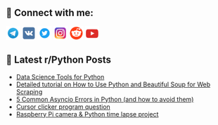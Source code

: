 ## 🔎 Connect with me:
[<img src="https://github.com/bullbesh/bullbesh/blob/main/images/Telegram.png" width="32" height="32" />](https://t.me/bullbesh)
[<img src="https://github.com/bullbesh/bullbesh/blob/main/images/VK.png" width="32" height="32" />](https://vk.com/bullbesh)
[<img src="https://github.com/bullbesh/bullbesh/blob/main/images/Twitter.png" width="32" height="32" />](https://twitter.com/bullbesh1)
[<img src="https://github.com/bullbesh/bullbesh/blob/main/images/Instagram.png" width="32" height="32" />](https://www.instagram.com/bullbesh)
[<img src="https://github.com/bullbesh/bullbesh/blob/main/images/Reddit.png" width="32" height="32" />](https://www.reddit.com/user/bullbesh)
[<img src="https://github.com/bullbesh/bullbesh/blob/main/images/YouTube.png" width="32" height="32" />](https://www.youtube.com/channel/UCtfjRs6uzgq5mfm8S06WTcg)

## 📕 Latest r/Python Posts
<!-- BLOG-POST-LIST:START -->
- [Data Science Tools for Python](https://www.reddit.com/r/Python/comments/10q7yaw/data_science_tools_for_python/)
- [Detailed tutorial on How to Use Python and Beautiful Soup for Web Scraping](https://www.reddit.com/r/Python/comments/10q7ji7/detailed_tutorial_on_how_to_use_python_and/)
- [5 Common Asyncio Errors in Python &lpar;and how to avoid them&rpar;](https://www.reddit.com/r/Python/comments/10q6ma3/5_common_asyncio_errors_in_python_and_how_to/)
- [Cursor clicker program question](https://www.reddit.com/r/Python/comments/10q5lj5/cursor_clicker_program_question/)
- [Raspberry Pi camera &amp; Python time lapse project](https://www.reddit.com/r/Python/comments/10q59nr/raspberry_pi_camera_python_time_lapse_project/)
<!-- BLOG-POST-LIST:END -->
